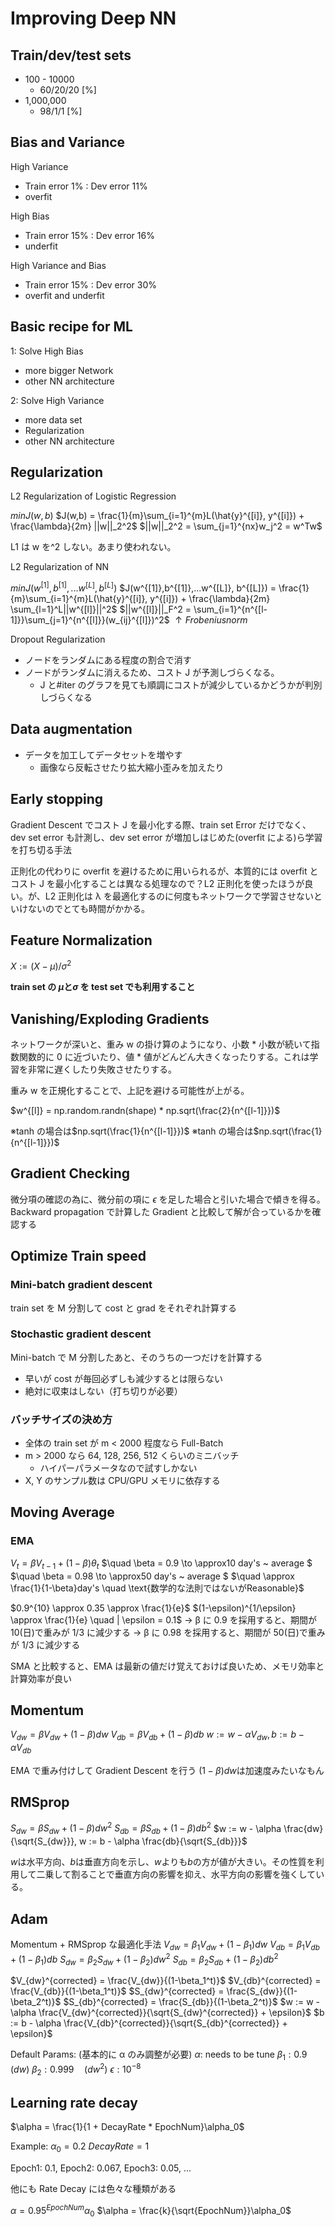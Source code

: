 # Improving Deep NN

## Train/dev/test sets

- 100 - 10000
  - 60/20/20 [%]
- 1,000,000
  - 98/1/1 [%]

## Bias and Variance

High Variance

- Train error 1% : Dev error 11%
- overfit

High Bias

- Train error 15% : Dev error 16%
- underfit

High Variance and Bias

- Train error 15% : Dev error 30%
- overfit and underfit

## Basic recipe for ML

1: Solve High Bias

- more bigger Network
- other NN architecture

2: Solve High Variance

- more data set
- Regularization
- other NN architecture

## Regularization

L2 Regularization of Logistic Regression

$minJ(w,b)$
$J(w,b) = \frac{1}{m}\sum_{i=1}^{m}L(\hat{y}^{[i]}, y^{[i]}) + \frac{\lambda}{2m} ||w||_2^2$
$||w||_2^2 = \sum_{j=1}^{nx}w_j^2 = w^Tw$

L1 は w を^2 しない。あまり使われない。

L2 Regularization of NN

$minJ(w^{[1]},b^{[1]},...w^{[L]}, b^{[L]})$
$J(w^{[1]},b^{[1]},...w^{[L]}, b^{[L]}) = \frac{1}{m}\sum_{i=1}^{m}L(\hat{y}^{[i]}, y^{[i]}) + \frac{\lambda}{2m} \sum_{l=1}^L||w^{[l]}||^2$
$||w^{[l]}||_F^2 = \sum_{i=1}^{n^{[l-1]}}\sum_{j=1}^{n^{[l]}}(w_{ij}^{[l]})^2$
$\uparrow Frobenius norm$

Dropout Regularization

- ノードをランダムにある程度の割合で消す
- ノードがランダムに消えるため、コスト J が予測しづらくなる。
  - J と#iter のグラフを見ても順調にコストが減少しているかどうかが判別しづらくなる

## Data augmentation

- データを加工してデータセットを増やす
  - 画像なら反転させたり拡大縮小歪みを加えたり

## Early stopping

Gradient Descent でコスト J を最小化する際、train set Error だけでなく、dev set error も計測し、dev set error が増加しはじめた(overfit による)ら学習を打ち切る手法

正則化の代わりに overfit を避けるために用いられるが、本質的には overfit とコスト J を最小化することは異なる処理なので？L2 正則化を使ったほうが良い。が、L2 正則化は λ を最適化するのに何度もネットワークで学習させないといけないのでとても時間がかかる。

## Feature Normalization

$X := (X -\mu) / \sigma^2$

**train set の $\mu \text{と} \sigma$ を test set でも利用すること**

## Vanishing/Exploding Gradients

ネットワークが深いと、重み w の掛け算のようになり、小数 \* 小数が続いて指数関数的に 0 に近づいたり、値 \* 値がどんどん大きくなったりする。これは学習を非常に遅くしたり失敗させたりする。

重み w を正規化することで、上記を避ける可能性が上がる。

$w^{[l]} = np.random.randn(shape) * np.sqrt(\frac{2}{n^{[l-1]}})$

※tanh の場合は$np.sqrt(\frac{1}{n^{[l-1]}})$
※tanh の場合は$np.sqrt(\frac{1}{n^{[l-1]}})$

## Gradient Checking

微分項の確認の為に、微分前の項に $\epsilon$ を足した場合と引いた場合で傾きを得る。Backward propagation で計算した Gradient と比較して解が合っているかを確認する

## Optimize Train speed

### Mini-batch gradient descent

train set を M 分割して cost と grad をそれぞれ計算する

### Stochastic gradient descent

Mini-batch で M 分割したあと、そのうちの一つだけを計算する

- 早いが cost が毎回必ずしも減少するとは限らない
- 絶対に収束はしない（打ち切りが必要）

### バッチサイズの決め方

- 全体の train set が m < 2000 程度なら Full-Batch
- m > 2000 なら 64, 128, 256, 512 くらいのミニバッチ
  - ハイパーパラメータなので試すしかない
- X, Y のサンプル数は CPU/GPU メモリに依存する

## Moving Average

### EMA

$V_t = \beta V_{t-1} + (1-\beta)\theta_t$
$\quad \beta = 0.9 \to \approx10 day's ~ average $
$\quad \beta = 0.98 \to \approx50 day's ~ average $
$\quad \approx \frac{1}{1-\beta}day's \quad \text{数学的な法則ではないがReasonable}$

$0.9^{10} \approx 0.35 \approx \frac{1}{e}$
$(1-\epsilon)^{1/\epsilon} \approx \frac{1}{e} \quad | \epsilon = 0.1$
→ β に 0.9 を採用すると、期間が 10(日)で重みが 1/3 に減少する
→ β に 0.98 を採用すると、期間が 50(日)で重みが 1/3 に減少する

SMA と比較すると、EMA は最新の値だけ覚えておけば良いため、メモリ効率と計算効率が良い

## Momentum

$V_{dw} = \beta V_{dw} + (1-\beta)dw$
$V_{db} = \beta V_{db} + (1-\beta)db$
$w := w - \alpha V_{dw}, b := b - \alpha V_{db}$

EMA で重み付けして Gradient Descent を行う
$(1-\beta)dw$は加速度みたいなもん

## RMSprop

$S_{dw} = \beta S_{dw} + (1-\beta)dw^2$
$S_{db} = \beta S_{db} + (1-\beta)db^2$
$w := w - \alpha \frac{dw}{\sqrt{S_{dw}}}, w := b - \alpha \frac{db}{\sqrt{S_{db}}}$

$w$は水平方向、$b$は垂直方向を示し、$w$よりも$b$の方が値が大きい。その性質を利用して二乗して割ることで垂直方向の影響を抑え、水平方向の影響を強くしている。

## Adam

Momentum + RMSprop な最適化手法
$V_{dw} = \beta_1V_{dw} + (1-\beta_1)dw$
$V_{db} = \beta_1V_{db} + (1-\beta_1)db$
$S_{dw} = \beta_2S_{dw} + (1-\beta_2)dw^2$
$S_{db} = \beta_2S_{db} + (1-\beta_2)db^2$

$V_{dw}^{corrected} = \frac{V_{dw}}{(1-\beta_1^t)}$
$V_{db}^{corrected} = \frac{V_{db}}{(1-\beta_1^t)}$
$S_{dw}^{corrected} = \frac{S_{dw}}{(1-\beta_2^t)}$
$S_{db}^{corrected} = \frac{S_{db}}{(1-\beta_2^t)}$
$w := w - \alpha \frac{V_{dw}^{corrected}}{\sqrt{S_{dw}^{corrected}}  + \epsilon}$
$b := b - \alpha \frac{V_{db}^{corrected}}{\sqrt{S_{db}^{corrected}}  + \epsilon}$

Default Params: (基本的に α のみ調整が必要)
$\alpha:$ needs to be tune
$\beta_1: 0.9 \quad (dw)$
$\beta_2: 0.999 \quad (dw^2)$
$\epsilon: 10^{-8}$

## Learning rate decay

$\alpha = \frac{1}{1 + DecayRate * EpochNum}\alpha_0$

Example:
$\alpha_0 = 0.2$
$DecayRate = 1$

Epoch1: 0.1, Epoch2: 0.067, Epoch3: 0.05, ...

他にも Rate Decay には色々な種類がある

$\alpha = 0.95^{EpochNum}\alpha_0$
$\alpha = \frac{k}{\sqrt{EpochNum}}\alpha_0$
